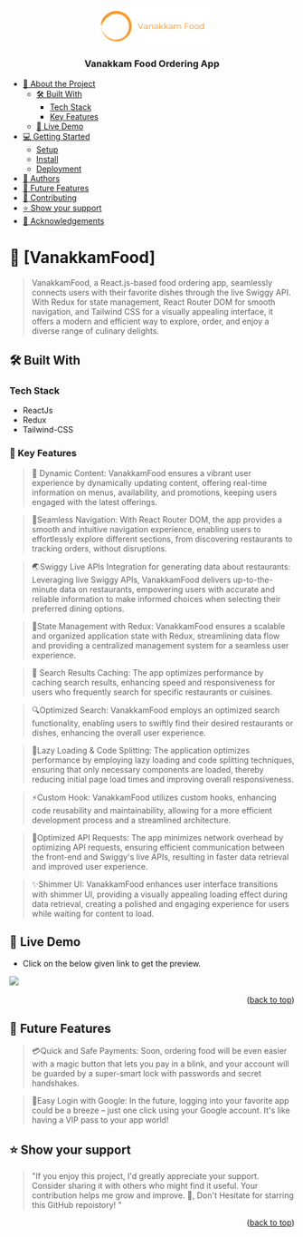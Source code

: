 <div align="center">
  <!-- You are encouraged to replace this logo with your own! Otherwise you can also remove it. -->
  <img src="./public/assets/Vanakkam.png" alt="logo" width="200"  height="auto" />
  <br/>

  <h3><b>Vanakkam Food Ordering App</b></h3>
</div>

<!-- TABLE OF CONTENTS -->

- [📖 About the Project](#about-project)
  - [🛠 Built With](#built-with)
    - [Tech Stack](#tech-stack)
    - [Key Features](#key-features)
  - [🚀 Live Demo](#live-demo)
- [💻 Getting Started](#getting-started)
  - [Setup](#setup)
  - [Install](#install)
  - [Deployment](#deployment)
- [👥 Authors](#authors)
- [🔭 Future Features](#future-features)
- [🤝 Contributing](#contributing)
- [⭐️ Show your support](#support)
- [🙏 Acknowledgements](#acknowledgements)

<!-- PROJECT DESCRIPTION -->

# 🚀 [VanakkamFood] <a name="about-project"></a>

> VanakkamFood, a React.js-based food ordering app, seamlessly connects users with their favorite dishes through the live Swiggy API. With Redux for state management, React Router DOM for smooth navigation, and Tailwind CSS for a visually appealing interface, it offers a modern and efficient way to explore, order, and enjoy a diverse range of culinary delights.

## 🛠 Built With <a name="built-with"></a>

### Tech Stack <a name="tech-stack"></a>

* ReactJs
* Redux
* Tailwind-CSS

<!-- Features -->

### 🎯 Key Features <a name="key-features"></a>

> 🎥 Dynamic Content: VanakkamFood ensures a vibrant user experience by dynamically updating content, offering real-time information on menus, availability, and promotions, keeping users engaged with the latest offerings.

> 📌Seamless Navigation: With React Router DOM, the app provides a smooth and intuitive navigation experience, enabling users to effortlessly explore different sections, from discovering restaurants to tracking orders, without disruptions.

> 🌏Swiggy Live APIs Integration for generating data about restaurants: Leveraging live Swiggy APIs, VanakkamFood delivers up-to-the-minute data on restaurants, empowering users with accurate and reliable information to make informed choices when selecting their preferred dining options.

> 🔐State Management with Redux: VanakkamFood ensures a scalable and organized application state with Redux, streamlining data flow and providing a centralized management system for a seamless user experience.

> 🔖 Search Results Caching: The app optimizes performance by caching search results, enhancing speed and responsiveness for users who frequently search for specific restaurants or cuisines.

> 🔍Optimized Search: VanakkamFood employs an optimized search functionality, enabling users to swiftly find their desired restaurants or dishes, enhancing the overall user experience.

> 🚀Lazy Loading & Code Splitting: The application optimizes performance by employing lazy loading and code splitting techniques, ensuring that only necessary components are loaded, thereby reducing initial page load times and improving overall responsiveness.

> ⚡Custom Hook: VanakkamFood utilizes custom hooks, enhancing code reusability and maintainability, allowing for a more efficient development process and a streamlined architecture.

> 🚀Optimized API Requests: The app minimizes network overhead by optimizing API requests, ensuring efficient communication between the front-end and Swiggy's live APIs, resulting in faster data retrieval and improved user experience.

> ✨Shimmer UI: VanakkamFood enhances user interface transitions with shimmer UI, providing a visually appealing loading effect during data retrieval, creating a polished and engaging experience for users while waiting for content to load.

<!-- - **[Swiggy Live APIs Integration]**
- **[State Management]**
- **[Shimmer UI]** -->

## 🚀 Live Demo <a name="live-demo"></a>

- Click on the below given link to get the preview.

 <a href="https://vanakkam-food.vercel.app/">
<img src="https://img.shields.io/badge/Vercel-000000?style=for-the-badge&logo=vercel&logoColor=white">
</a>

<p align="right">(<a href="#readme-top">back to top</a>)</p>

<!-- FUTURE FEATURES -->

## 🔭 Future Features <a name="future-features"></a>

> 💳Quick and Safe Payments: Soon, ordering food will be even easier with a magic button that lets you pay in a blink, and your account will be guarded by a super-smart lock with passwords and secret handshakes.

> 🔐Easy Login with Google: In the future, logging into your favorite app could be a breeze – just one click using your Google account. It's like having a VIP pass to your app world!

<!-- - **[Payment Mode Integration]**
- **[User Authentication]** -->


## ⭐️ Show your support <a name="support"></a>

> "If you enjoy this project, I'd greatly appreciate your support. Consider sharing it with others who might find it useful. Your contribution helps me grow and improve. 🚀, Don't Hesitate for starring this GitHub repoistory! "

<p align="right">(<a href="#readme-top">back to top</a>)</p>